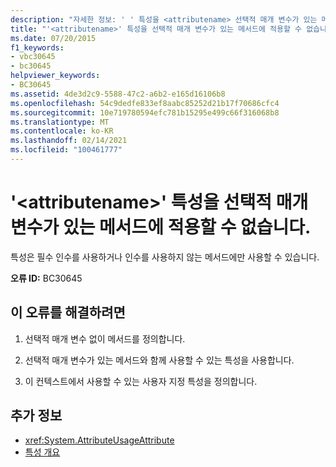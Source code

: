 ```yaml
---
description: "자세한 정보: ' ' 특성을 <attributename> 선택적 매개 변수가 있는 메서드에 적용할 수 없습니다."
title: "'<attributename>' 특성을 선택적 매개 변수가 있는 메서드에 적용할 수 없습니다."
ms.date: 07/20/2015
f1_keywords:
- vbc30645
- bc30645
helpviewer_keywords:
- BC30645
ms.assetid: 4de3d2c9-5588-47c2-a6b2-e165d16106b8
ms.openlocfilehash: 54c9dedfe833ef8aabc85252d21b17f70686cfc4
ms.sourcegitcommit: 10e719780594efc781b15295e499c66f316068b8
ms.translationtype: MT
ms.contentlocale: ko-KR
ms.lasthandoff: 02/14/2021
ms.locfileid: "100461777"
---
```

# <a name="attribute-attributename-cannot-be-applied-to-a-method-with-optional-parameters"></a>'\<attributename>' 특성을 선택적 매개 변수가 있는 메서드에 적용할 수 없습니다.

특성은 필수 인수를 사용하거나 인수를 사용하지 않는 메서드에만 사용할 수 있습니다.  
  
 **오류 ID:** BC30645  
  
## <a name="to-correct-this-error"></a>이 오류를 해결하려면  
  
1. 선택적 매개 변수 없이 메서드를 정의합니다.  
  
2. 선택적 매개 변수가 있는 메서드와 함께 사용할 수 있는 특성을 사용합니다.  
  
3. 이 컨텍스트에서 사용할 수 있는 사용자 지정 특성을 정의합니다.  
  
## <a name="see-also"></a>추가 정보

- <xref:System.AttributeUsageAttribute>
- [특성 개요](../programming-guide/concepts/attributes/index.md)
